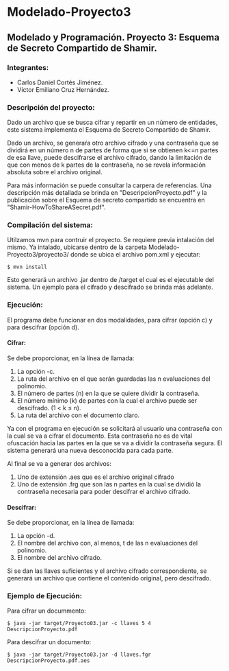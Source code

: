 # Modelado-Proyecto3
## Modelado y Programación. Proyecto 3: Esquema de Secreto Compartido de Shamir.

### Integrantes:
 - Carlos Daniel Cortés Jiménez.
 - Víctor Emiliano Cruz Hernández.

### Descripción del proyecto: 

Dado un archivo que se busca cifrar y repartir en un número de entidades, este sistema implementa el Esquema de Secreto Compartido de Shamir. 

Dado un archivo, se generaŕa otro archivo cifrado y una contraseña que se dividirá en un número n de partes de forma que si se obtienen k<=n partes de esa llave, puede descifrarse el archivo cifrado, dando la limitación de que con menos de k partes de la contraseña, no se revela información absoluta sobre el archivo original. 

Para más información se puede consultar la carpera de referencias. Una descripción más detallada se brinda en "DescripcionProyecto.pdf" y la publicación sobre el Esquema de secreto compartido se encuentra en "Shamir-HowToShareASecret.pdf".

### Compilación del sistema:

Utilzamos mvn para contruir el proyecto. Se requiere previa intalación del mismo.
Ya intalado, ubicarse dentro de la carpeta Modelado-Proyecto3/proyecto3/ donde se ubica el archivo pom.xml y ejecutar:
```
$ mvn install
```
Esto generará un archivo .jar dentro de /target el cual es el ejecutable del sistema. Un ejemplo para el cifrado y descifrado se brinda más adelante.

### Ejecución:
El programa debe funcionar en dos modalidades, para cifrar (opción c) y para descifrar (opción d).

#### Cifrar:
Se debe proporcionar, en la línea de llamada:
1. La opción -c.
2. La ruta del archivo en el que serán guardadas las n evaluaciones del polinomio.
3. El número de partes (n) en la que se quiere dividir la contraseña.
4. El número mínimo (k) de partes con la cual el archivo puede ser descifrado. (1 < k ≤ n).
5. La ruta del archivo con el documento claro.

Ya con el programa en ejecución se solicitará al usuario una contraseña con la cual se va a cifrar el documento. Esta contraseña no es de vital ofuscación hacia las partes en la que se va a dividir la contraseña segura. El sistema generará una nueva desconocida para cada parte.

Al final se va a generar dos archivos: 
1. Uno de extensión .aes que es el archivo original cifrado
2. Uno de extensión .frg que son las n partes en la cual se dividió la contraseña necesaria para poder descifrar el archivo cifrado.

#### Descifrar:
Se debe proporcionar, en la línea de llamada:
1. La opción -d.
2. El nombre del archivo con, al menos, t de las n evaluaciones del polinomio.
3. El nombre del archivo cifrado.

Si se dan las llaves suficientes y el archivo cifrado correspondiente, se generará un archivo que contiene el contenido original, pero descifrado. 

### Ejemplo de Ejecución:

Para cifrar un docummento:
```
$ java -jar target/Proyecto03.jar -c llaves 5 4 DescripcionProyecto.pdf
```
Para descifrar un documento:

```
$ java -jar target/Proyecto03.jar -d llaves.fgr  DescripcionProyecto.pdf.aes

```







